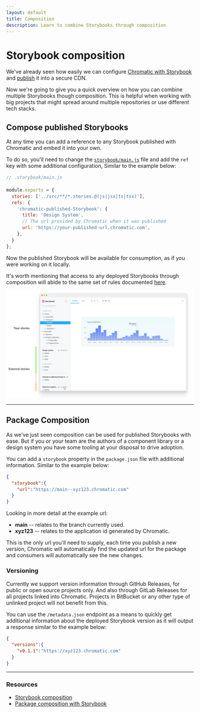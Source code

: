 ```yaml
---
layout: default
title: Composition
description: Learn to combine Storybooks through composition
---
```


# Storybook composition

We've already seen how easily we can configure [Chromatic with Storybook](storybook) and [publish](document#direct-access-to-your-storybook) it into a secure CDN. 

Now we're going to give you a quick overview on how you can combine multiple Storybooks though composition. This is helpful when working with big projects that might spread around multiple repositories or use different tech stacks.

## Compose published Storybooks 

At any time you can add a reference to any Storybook published with Chromatic and embed it into your own.

To do so, you'll need to change the [`storybook/main.js`](https://storybook.js.org/docs/react/configure/overview#configure-story-rendering) file and add the `ref` key with some additional configuration, Similar to the example below:

```js
// .storybook/main.js

module.exports = {
  stories: ['../src/**/*.stories.@(js|jsx|ts|tsx)'],
  refs: {
    'chromatic-published-Storybook': {
      title: 'Design System',
      // The url provided by Chromatic when it was published
      url: 'https://your-published-url.chromatic.com',
    },
  }
};
```

Now the published Storybook will be available for consumption, as if you were working on it locally.

It's worth mentioning that access to any deployed Storybooks through composition will abide to the same set of rules documented [here](access). 

![Multiple Storybooks combined through composition](img/reference-external-storybooks-composition.jpg)

---

## Package Composition

As we've just seen composition can be used for published Storybooks with ease. But if you or your team are the authors of a component library or a design system you have some tooling at your disposal to drive adoption.

You can add a `storybook` property in the `package.json` file with additional information. Similar to the example below:

```json
{
  "storybook":{
    "url":"https://main--xyz123.chromatic.com"
  }
}
```

Looking in more detail at the example url:

 - **main** -- relates to the branch currently used.
 - **xyz123** -- relates to the application id generated by Chromatic.


This is the only url you'll need to supply, each time you publish a new version, Chromatic will automatically find the updated url for the package and consumers will automatically see the new changes.


### Versioning 

Currently we support version information through GitHub Releases, for public or open source projects only. And also through GitLab Releases for all projects linked into Chromatic. Projects in BitBucket or any other type of unlinked project will not benefit from this.

You can use the `/metadata.json` endpoint as a means to quickly get additional information about the deployed Storybook version as it will output a response similar to the example below:

```json
{
  "versions":{
    "v0.1.1":"https://xyz123.chromatic.com"
  }
}
```

---

### Resources

- [Storybook composition](https://storybook.js.org/docs/react/workflows/storybook-composition)
- [Package composition with Storybook](https://storybook.js.org/docs/react/workflows/package-composition)
